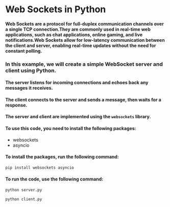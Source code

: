 # Web Sockets in Python

#### Web Sockets are a protocol for full-duplex communication channels over a single TCP connection.They are commonly used in real-time web applications, such as chat applications, online gaming, and live notifications.Web Sockets allow for low-latency communication between the client and server, enabling real-time updates without the need for constant polling.
### In this example, we will create a simple WebSocket server and client using Python.


#### The server listens for incoming connections and echoes back any messages it receives.

#### The client connects to the server and sends a message, then waits for a response.

#### The server and client are implemented using the `websockets` library.



#### To use this code, you need to install the following packages:
- websockets
- asyncio

#### To install the packages, run the following command:
```bash
pip install websockets asyncio
```

#### To run the code, use the following command:
```bash
python server.py
```
```bash
python client.py
```


